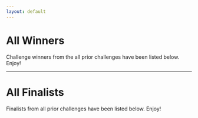 ```yaml
---
layout: default
---
```


# All Winners
Challenge winners from the all prior challenges have been listed below. Enjoy!

<div id="random_winners"></div>

<hr>

# All Finalists
Finalists from all prior challenges have been listed below. Enjoy!


<div id="random_finalists"></div>

